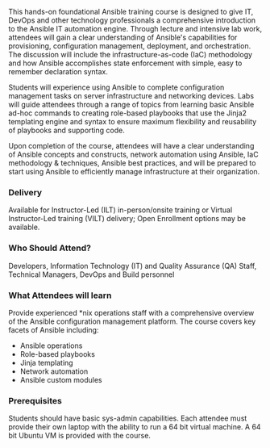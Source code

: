 <!-- Ansible -->

This hands-on foundational Ansible training course is designed to give IT, DevOps and other technology professionals a comprehensive introduction to the Ansible IT automation engine. Through lecture and intensive lab work, attendees will gain a clear understanding of Ansible's capabilities for provisioning, configuration management, deployment, and orchestration. The discussion will include the infrastructure-as-code (IaC) methodology and how Ansible accomplishes state enforcement with simple, easy to remember declaration syntax.

Students will experience using Ansible to complete configuration management tasks on server infrastructure and networking devices. Labs will guide attendees through a range of topics from learning basic Ansible ad-hoc commands to creating role-based playbooks that use the Jinja2 templating engine and syntax to ensure maximum flexibility and reusability of playbooks and supporting code.

Upon completion of the course, attendees will have a clear understanding of Ansible concepts and constructs, network automation using Ansible, IaC methodology & techniques, Ansible best practices, and will be prepared to start using Ansible to efficiently manage infrastructure at their organization.


### Delivery

Available for Instructor-Led (ILT) in-person/onsite training or Virtual Instructor-Led training (VILT) delivery; Open Enrollment options may be available.


### Who Should Attend?

Developers, Information Technology (IT) and Quality Assurance (QA) Staff, Technical Managers, DevOps and Build personnel


### What Attendees will learn

Provide experienced \*nix operations staff with a comprehensive overview of the Ansible configuration management
platform. The course covers key facets of Ansible including:

- Ansible operations
- Role-based playbooks
- Jinja templating
- Network automation
- Ansible custom modules


### Prerequisites

Students should have basic sys-admin capabilities. Each attendee must provide their own laptop with the ability to run a
64 bit virtual machine. A 64 bit Ubuntu VM is provided with the course.



